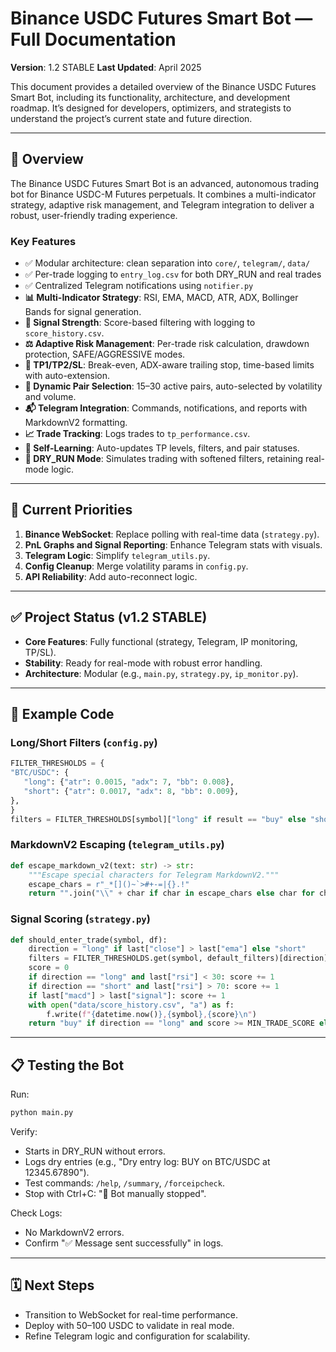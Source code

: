 # Binance USDC Futures Smart Bot — Full Documentation

**Version**: 1.2 STABLE
**Last Updated**: April 2025

This document provides a detailed overview of the Binance USDC Futures Smart Bot, including its functionality, architecture, and development roadmap. It’s designed for developers, optimizers, and strategists to understand the project’s current state and future direction.

---

## 🔧 Overview

The Binance USDC Futures Smart Bot is an advanced, autonomous trading bot for Binance USDC-M Futures perpetuals. It combines a multi-indicator strategy, adaptive risk management, and Telegram integration to deliver a robust, user-friendly trading experience.

### Key Features

- ✅ Modular architecture: clean separation into `core/`, `telegram/`, `data/`
- ✅ Per-trade logging to `entry_log.csv` for both DRY_RUN and real trades
- ✅ Centralized Telegram notifications using `notifier.py`
- **📊 Multi-Indicator Strategy**: RSI, EMA, MACD, ATR, ADX, Bollinger Bands for signal generation.
- **🧠 Signal Strength**: Score-based filtering with logging to `score_history.csv`.
- **⚖️ Adaptive Risk Management**: Per-trade risk calculation, drawdown protection, SAFE/AGGRESSIVE modes.
- **🎯 TP1/TP2/SL**: Break-even, ADX-aware trailing stop, time-based limits with auto-extension.
- **📂 Dynamic Pair Selection**: 15–30 active pairs, auto-selected by volatility and volume.
- **📬 Telegram Integration**: Commands, notifications, and reports with MarkdownV2 formatting.
- **📈 Trade Tracking**: Logs trades to `tp_performance.csv`.
- **🔀 Self-Learning**: Auto-updates TP levels, filters, and pair statuses.
- **🧪 DRY_RUN Mode**: Simulates trading with softened filters, retaining real-mode logic.

---

## 📌 Current Priorities

1. **Binance WebSocket**: Replace polling with real-time data (`strategy.py`).
2. **PnL Graphs and Signal Reporting**: Enhance Telegram stats with visuals.
3. **Telegram Logic**: Simplify `telegram_utils.py`.
4. **Config Cleanup**: Merge volatility params in `config.py`.
5. **API Reliability**: Add auto-reconnect logic.

---

## ✅ Project Status (v1.2 STABLE)

- **Core Features**: Fully functional (strategy, Telegram, IP monitoring, TP/SL).
- **Stability**: Ready for real-mode with robust error handling.
- **Architecture**: Modular (e.g., `main.py`, `strategy.py`, `ip_monitor.py`).

---

## 📝 Example Code

### Long/Short Filters (`config.py`)

```python
FILTER_THRESHOLDS = {
"BTC/USDC": {
   "long": {"atr": 0.0015, "adx": 7, "bb": 0.008},
   "short": {"atr": 0.0017, "adx": 8, "bb": 0.009},
},
}
filters = FILTER_THRESHOLDS[symbol]["long" if result == "buy" else "short"]
```

### MarkdownV2 Escaping (`telegram_utils.py`)

```python
def escape_markdown_v2(text: str) -> str:
    """Escape special characters for Telegram MarkdownV2."""
    escape_chars = r"_*[]()~`>#+-=|{}.!"
    return "".join("\\" + char if char in escape_chars else char for char in str(text))
```

### Signal Scoring (`strategy.py`)

```python
def should_enter_trade(symbol, df):
    direction = "long" if last["close"] > last["ema"] else "short"
    filters = FILTER_THRESHOLDS.get(symbol, default_filters)[direction]
    score = 0
    if direction == "long" and last["rsi"] < 30: score += 1
    if direction == "short" and last["rsi"] > 70: score += 1
    if last["macd"] > last["signal"]: score += 1
    with open("data/score_history.csv", "a") as f:
        f.write(f"{datetime.now()},{symbol},{score}\n")
    return "buy" if direction == "long" and score >= MIN_TRADE_SCORE else "sell"
```

---

## 📋 Testing the Bot

Run:

```bash
python main.py
```

Verify:

- Starts in DRY_RUN without errors.
- Logs dry entries (e.g., "Dry entry log: BUY on BTC/USDC at 12345.67890").
- Test commands: `/help`, `/summary`, `/forceipcheck`.
- Stop with Ctrl+C: "🛑 Bot manually stopped".

Check Logs:

- No MarkdownV2 errors.
- Confirm "✅ Message sent successfully" in logs.

---

## 🗓 Next Steps

- Transition to WebSocket for real-time performance.
- Deploy with 50–100 USDC to validate in real mode.
- Refine Telegram logic and configuration for scalability.
